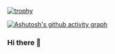 [![trophy](https://github-profile-trophy.vercel.app/?username=yin-zt)](https://github.com/ryo-ma/github-profile-trophy)

[![Ashutosh's github activity graph](https://github-readme-activity-graph.vercel.app/graph?username=yin-zt)](https://github.com/ashutosh00710/github-readme-activity-graph)
### Hi there 👋

<!--
**yin-zt/yin-zt** is a ✨ _special_ ✨ repository because its `README.md` (this file) appears on your GitHub profile.

Here are some ideas to get you started:

- 🔭 I’m currently working on ...
- 🌱 I’m currently learning ...
- 👯 I’m looking to collaborate on ...
- 🤔 I’m looking for help with ...
- 💬 Ask me about ...
- 📫 How to reach me: ...
- 😄 Pronouns: ...
- ⚡ Fun fact: ...
-->
